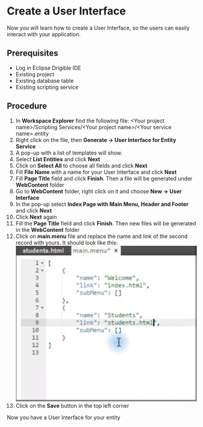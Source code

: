 
# Create a User Interface
Now you will learn how to create a User Interface, so the users can easily interact with your application.
## Prerequisites
-	Log in Eclipse Drigible IDE
-	Existing project 
-	Existing database table
-	Existing scripting service
## Procedure
1.	In **Workspace Explorer** find the following file: \<Your project name>/Scripting Services/\<Your project name>/\<Your service name>.entity
2.	Right click on the file, then **Generate -> User Interface for Entity Service**
3.	A pop-up with a list of templates will show. 
4.	Select **List Entities** and click **Next**
5.	Click on **Select All** to choose all fields and click **Next**
6.	Fill **File Name** with a name for your User Interface and click **Next**
7.	Fill **Page Title** field and click **Finish**. Then a file will be generated under **WebContent** folder
8.	Go to **WebContent** folder, right click on it and choose **New -> User Interface**
9.	In the pop-up select **Index Page with Main Menu, Header and Footer** and click **Next**
10.	Click **Next** again
11.	Fill the **Page Title** field and click **Finish**. Then new files will be generated in the **WebContent** folder
12.	Click on **main.menu** file and replace the name and link of the second record with yours. It should look like this: 
 ![Image](https://github.com/lucho95/curriculum/blob/master/LuchezarSerdarski/mainMenu.png)
13.	Click on the **Save** button in the top left corner

Now you have a User Interface for your entity
